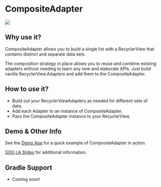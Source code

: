 # CompositeAdapter

<img src="https://github.com/Victorious/CompositeAdapter/blob/master/art/demo.gif"/>

## Why use it?

CompositeAdapter allows you to build a single list with a RecyclerView that contains distinct and separate data sets.

The composition strategy in place allows you to reuse and combine existing adapters without needing to learn any new and elaborate APIs. Just build vanilla RecyclerView.Adapters and add them to the CompositeAdapter.

## How to use it?

- Build out your RecyclerViewAdapters as needed for different sets of data.
- Add each Adapter to an instance of CompositeAdapter.
- Pass the CompositeAdapter instance to your RecyclerView. 

## Demo & Other Info

See the [Demo App](https://github.com/Victorious/CompositeAdapter/tree/master/app) for a quick example of CompositeAdapter in action.

[GDG LA Slides](https://docs.google.com/presentation/d/1HOyf1KRG5kjBIBVAGA3txhRVIvazDDPI9FIhVZhmocs/edit?usp=sharing) for additional information.

## Gradle Support

- Coming soon!
